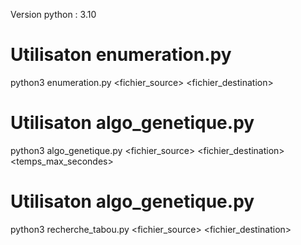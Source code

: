 Version python : 3.10

# Utilisaton enumeration.py
python3 enumeration.py <fichier_source> <fichier_destination>

# Utilisaton algo_genetique.py
python3 algo_genetique.py <fichier_source> <fichier_destination> <temps_max_secondes>

# Utilisaton algo_genetique.py
python3 recherche_tabou.py <fichier_source> <fichier_destination>